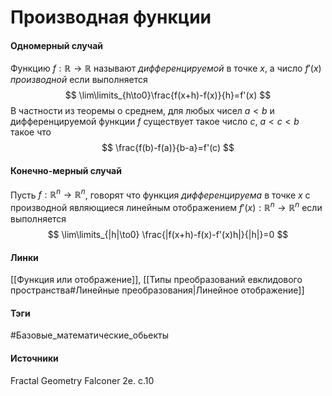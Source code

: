 # Производная функции
#### Одномерный случай
Функцию $f:\mathbb{R}\to\mathbb{R}$ называют *дифференцируемой* в точке $x$, а число $f'(x)$ *производной* если выполняется
$$
\lim\limits_{h\to0}\frac{f(x+h)-f(x)}{h}=f'(x)
$$
В частности из теоремы о среднем, для любых чисел $a<b$ и дифференцируемой функции $f$ существует такое число $c$, $a<c<b$ такое что
$$
 \frac{f(b)-f(a)}{b-a}=f'(c)
$$
#### Конечно-мерный случай
Пусть $f:\mathbb{R}^{n}\to\mathbb{R}^{n}$, говорят что функция *дифференцируема* в точке $x$ с производной являющиеся линейным отображением $f'(x):\mathbb{R}^{n}\to\mathbb{R}^{n}$ если выполняется
$$
\lim\limits_{|h|\to0} \frac{|f(x+h)-f(x)-f'(x)h|}{|h|}=0
$$
#### Линки
 [[Функция или отображение]],
 [[Типы преобразований евклидового пространства#Линейные преобразования|Линейное отображение]]
#### Тэги
 #Базовые_математические_обьекты 
#### Источники
 Fractal Geometry Falconer 2e. c.10